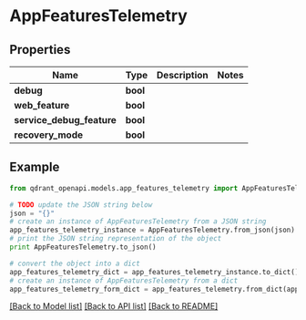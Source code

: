 # AppFeaturesTelemetry


## Properties
Name | Type | Description | Notes
------------ | ------------- | ------------- | -------------
**debug** | **bool** |  | 
**web_feature** | **bool** |  | 
**service_debug_feature** | **bool** |  | 
**recovery_mode** | **bool** |  | 

## Example

```python
from qdrant_openapi.models.app_features_telemetry import AppFeaturesTelemetry

# TODO update the JSON string below
json = "{}"
# create an instance of AppFeaturesTelemetry from a JSON string
app_features_telemetry_instance = AppFeaturesTelemetry.from_json(json)
# print the JSON string representation of the object
print AppFeaturesTelemetry.to_json()

# convert the object into a dict
app_features_telemetry_dict = app_features_telemetry_instance.to_dict()
# create an instance of AppFeaturesTelemetry from a dict
app_features_telemetry_form_dict = app_features_telemetry.from_dict(app_features_telemetry_dict)
```
[[Back to Model list]](../README.md#documentation-for-models) [[Back to API list]](../README.md#documentation-for-api-endpoints) [[Back to README]](../README.md)


